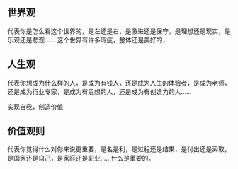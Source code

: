 ## 世界观
代表你是怎么看这个世界的，是左还是右，是激进还是保守，是理想还是现实，是乐观还是悲观……
这个世界有许多瑕疵，整体还是美好的，
## 人生观
代表你想成为什么样的人，是成为有钱人，还是成为人生的体验者，是成为老师，还是成为行业专家，是成为有思想的人，还是成为有创造力的人……

实现自我，创造价值

## 价值观则
代表你觉得什么对你来说更重要，是名是利，是过程还是结果，是付出还是索取，是国家还是自己，是家庭还是职业……什么是重要的。